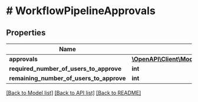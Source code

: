 # # WorkflowPipelineApprovals

## Properties

Name | Type | Description | Notes
------------ | ------------- | ------------- | -------------
**approvals** | [**\OpenAPI\Client\Model\ApprovalStatusResponse[]**](ApprovalStatusResponse.md) |  |
**required_number_of_users_to_approve** | **int** |  |
**remaining_number_of_users_to_approve** | **int** |  |

[[Back to Model list]](../../README.md#models) [[Back to API list]](../../README.md#endpoints) [[Back to README]](../../README.md)
